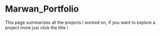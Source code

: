 # Marwan_Portfolio
This page summarizes all the projects I worked on, if you want to explore a project more just click the title !
